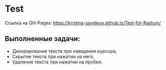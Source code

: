 # Test

Ссылка на GH-Pages: https://kristina-saveleva.github.io/Test-for-Radium/

## Выполненные задачи:
* Декорирование текста при наведении курсора,
* Скрытие текста при нажатии на него,
* Удаление текста при нажатии на пробел.
